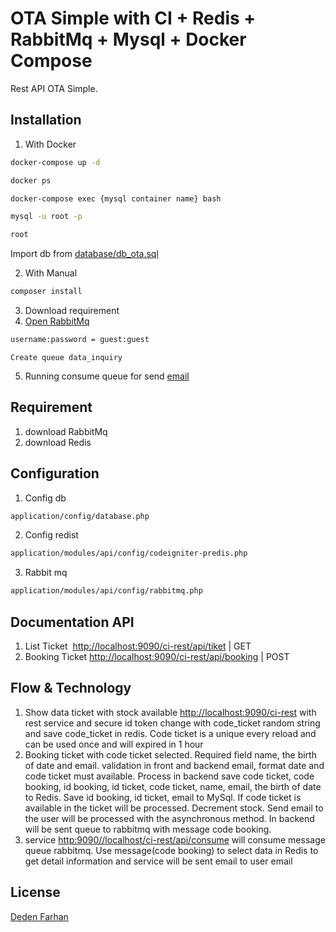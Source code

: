 # OTA Simple with CI + Redis + RabbitMq + Mysql + Docker Compose

Rest API OTA Simple.

## Installation

1. With Docker

```bash
docker-compose up -d
```
```bash
docker ps
```
```bash
docker-compose exec {mysql container name} bash
```
```bash
mysql -u root -p
```
```bash
root
```

Import db from [database/db_ota.sql](https://github.com/dedensmkn4/ci-rest/tree/master/database)

2. With Manual

```bash
composer install
```

3. Download requirement
4. [Open RabbitMq](http://localhost:15672/#/queues) 
```bash
username:password = guest:guest
```
```
Create queue data_inquiry 
```
5. Running consume queue for send [email](http://localhost/ci-rest/api/consume)
## Requirement
1. download RabbitMq
2. download Redis 

## Configuration
 1. Config db
```bash
application/config/database.php
```
 2. Config redist
```bash
application/modules/api/config/codeigniter-predis.php
```
 3. Rabbit mq

```bash
application/modules/api/config/rabbitmq.php
```
## Documentation API
1. List Ticket
&nbsp;[http://localhost:9090/ci-rest/api/tiket](http:9090//localhost/ci-rest/api/tiket) | GET
2. Booking Ticket
[http://localhost:9090/ci-rest/api/booking](http://localhost:9090/ci-rest/api/booking) | POST

## Flow & Technology
1. Show data ticket with stock available [http://localhost:9090/ci-rest](http:9090//localhost/ci-rest) with rest service and secure id token change with code_ticket random string and save code_ticket in redis. Code ticket is a unique every reload and can be used once and will expired in 1 hour 
2. Booking ticket with code ticket selected. Required field name, the birth of date and email. validation in front and backend email, format date and code ticket must available. Process in backend save code ticket, code booking, id booking, id ticket, code ticket, name, email, the birth of date to Redis. Save id booking, id ticket, email to MySql. If code ticket is available in the ticket will be processed. Decrement stock. Send email to the user will be processed with the asynchronous method. In backend will be sent queue to rabbitmq with message code booking.
3. service [http:9090//localhost/ci-rest/api/consume](http:9090//localhost/ci-rest/api/consume) will consume message queue rabbitmq. Use message(code booking) to select data in Redis to get detail information and service will be sent email to user email

## License
[Deden Farhan](mailto:deden@swamedia.co.id)